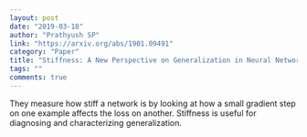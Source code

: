 ```yaml
---
layout: post
date: "2019-03-18"
author: "Prathyush SP"
link: "https://arxiv.org/abs/1901.09491"
category: "Paper"
title: "Stiffness: A New Perspective on Generalization in Neural Networks"
tags: ""
comments: true
---
```

They measure how stiff a network is by looking at how a small gradient step on one example affects the loss on another. Stiffness is useful for diagnosing and characterizing generalization. 